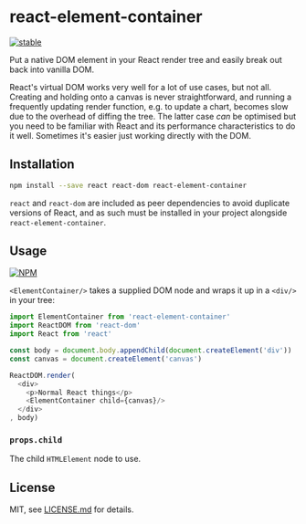 # react-element-container

[![stable](http://badges.github.io/stability-badges/dist/stable.svg)](http://github.com/badges/stability-badges)

Put a native DOM element in your React render tree and easily break out back into vanilla DOM.

React's virtual DOM works very well for a lot of use cases, but not all. Creating and holding onto a canvas is never straightforward, and running a frequently updating render function, e.g. to update a chart, becomes slow due to the overhead of diffing the tree. The latter case *can* be optimised but you need to be familiar with React and its performance characteristics to do it well. Sometimes it's easier just working directly with the DOM.

## Installation

``` bash
npm install --save react react-dom react-element-container
```

`react` and `react-dom` are included as peer dependencies to avoid duplicate versions of React, and as such must be installed in your project alongside `react-element-container`.

## Usage

[![NPM](https://nodei.co/npm/react-element-container.png)](https://www.npmjs.com/package/react-element-container)

`<ElementContainer/>` takes a supplied DOM node and wraps it up in a `<div/>` in your tree:

``` javascript
import ElementContainer from 'react-element-container'
import ReactDOM from 'react-dom'
import React from 'react'

const body = document.body.appendChild(document.createElement('div'))
const canvas = document.createElement('canvas')

ReactDOM.render(
  <div>
    <p>Normal React things</p>
    <ElementContainer child={canvas}/>
  </div>
, body)
```

### `props.child`

The child `HTMLElement` node to use.

## License

MIT, see [LICENSE.md](http://github.com/Jam3/react-element-container/blob/master/LICENSE.md) for details.
